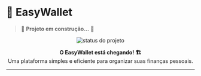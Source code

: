 # 💸 EasyWallet  

> 🚧 **Projeto em construção...** 🚧  

<p align="center">
  <img src="https://img.shields.io/badge/status-em%20desenvolvimento-yellow?style=for-the-badge&logo=github" alt="status do projeto"/>
</p>

<p align="center">
  <strong>O EasyWallet está chegando! 🏗️</strong><br>
  Uma plataforma simples e eficiente para organizar suas finanças pessoais.
</p>

---
